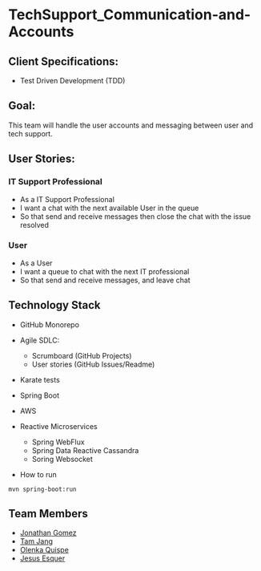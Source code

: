# TechSupport_Communication-and-Accounts

## Client Specifications:
- Test Driven Development (TDD)


## Goal:
This team will handle the user accounts and messaging between user and tech support.


## User Stories:
### IT Support Professional
- As a IT Support Professional
- I want a chat with the next available User in the queue
- So that send and receive messages then close the chat with the issue resolved

### User
- As a User
- I want a queue to chat with the next IT professional
- So that send and receive messages, and leave chat


## Technology Stack
* GitHub Monorepo
* Agile SDLC:
  * Scrumboard (GitHub Projects)
  *	User stories (GitHub Issues/Readme)
* Karate tests
* Spring Boot
* AWS
* Reactive Microservices
  *	Spring WebFlux
  *	Spring Data Reactive Cassandra
  *	Soring Websocket

* How to run
```
mvn spring-boot:run
```

## Team Members
* [Jonathan Gomez](https://github.com/JonathanAGomez)
* [Tam Jang](https://github.com/tamhpn)
* [Olenka Quispe](https://github.com/Olenkaqh)
* [Jesus Esquer](https://github.com/jm27)
